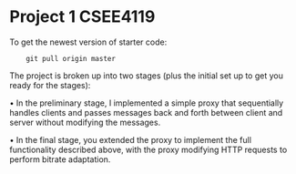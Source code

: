 # Project 1 CSEE4119

To get the newest version of starter code:

		git pull origin master
		
The project is broken up into two stages (plus the initial set up to get you ready for the stages):

• In the preliminary stage, I implemented a simple proxy that sequentially handles clients and passes messages back and forth between client and server without modifying the messages.

• In the final stage, you extended the proxy to implement the full functionality described above, with the proxy modifying HTTP requests to perform bitrate adaptation.
